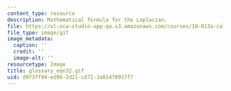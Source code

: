 ```yaml
---
content_type: resource
description: Mathematical formula for the Laplacian.
file: https://ol-ocw-studio-app-qa.s3.amazonaws.com/courses/18-013a-calculus-with-applications-spring-2005/d973ff94ed962d21cd723a01470917f7_glossary_eqn32.gif
file_type: image/gif
image_metadata:
  caption: ''
  credit: ''
  image-alt: ''
resourcetype: Image
title: glossary_eqn32.gif
uid: d973ff94-ed96-2d21-cd72-3a01470917f7
---
```

